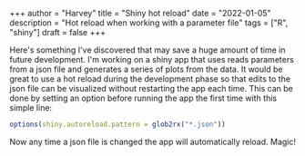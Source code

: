+++
author = "Harvey"
title = "Shiny hot reload"
date = "2022-01-05"
description = "Hot reload when working with a parameter file"
tags = ["R", "shiny"]
draft = false
+++

Here's something I've discovered that may save a huge amount of time in future development.  I'm working on a shiny app that uses reads parameters from a json file and generates a series of plots from the data.  It would be great to use a hot reload during the development phase so that edits to the json file can be visualized without restarting the app each time.  This can be done by setting an option before running the app the first time with this simple line:
```r
options(shiny.autoreload.pattern = glob2rx("*.json"))
```
Now any time a json file is changed the app will automatically reload.  Magic!
